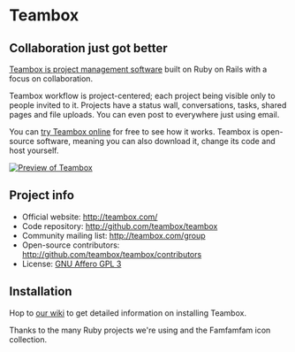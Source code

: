# Teambox
## Collaboration just got better

[Teambox is project management software][teambox] built on Ruby on Rails with a focus on collaboration.

Teambox workflow is project-centered; each project being visible only to people invited to it.
Projects have a status wall, conversations, tasks, shared pages and file uploads. You can even post
to everywhere just using email.

You can [try Teambox online][teambox] for free to see how it works. Teambox is open-source software, meaning you
can also download it, change its code and host yourself.

[![Preview of Teambox][preview]][tour]

Project info
------------

- Official website: <http://teambox.com/>
- Code repository: <http://github.com/teambox/teambox>
- Community mailing list: <http://teambox.com/group>
- Open-source contributors: <http://github.com/teambox/teambox/contributors>
- License: [GNU Affero GPL 3][license]

Installation
------------

Hop to [our wiki](http://wiki.github.com/teambox/teambox/ "Teambox wiki") to get detailed information on
installing Teambox.

[teambox]: http://teambox.com
[tour]: http://teambox.com/tour
[preview]: http://teambox.com/images/marketing/tour/1-overview.jpg
[license]: http://www.gnu.org/licenses/agpl-3.0.html

Thanks to the many Ruby projects we're using and the Famfamfam icon collection.